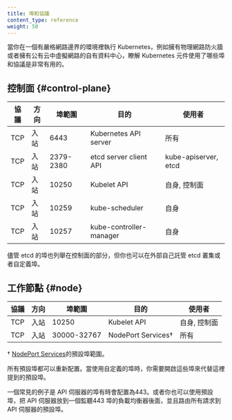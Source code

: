 ```yaml
---
title: 埠和協議
content_type: reference
weight: 50
---
```

<!--
---
title: Ports and Protocols
content_type: reference
weight: 50
---
-->

<!--
When running Kubernetes in an environment with strict network boundaries, such 
as on-premises datacenter with physical network firewalls or Virtual 
Networks in Public Cloud, it is useful to be aware of the ports and protocols 
used by Kubernetes components
-->
當你在一個有嚴格網路邊界的環境裡執行 Kubernetes，例如擁有物理網路防火牆或者擁有公有云中虛擬網路的自有資料中心，瞭解 Kubernetes 元件使用了哪些埠和協議是非常有用的。

<!--
## Control plane

| Protocol | Direction | Port Range | Purpose                 | Used By                   |
|----------|-----------|------------|-------------------------|---------------------------|
| TCP      | Inbound   | 6443       | Kubernetes API server   | All                       |
| TCP      | Inbound   | 2379-2380  | etcd server client API  | kube-apiserver, etcd      |
| TCP      | Inbound   | 10250      | Kubelet API             | Self, Control plane       |
| TCP      | Inbound   | 10259      | kube-scheduler          | Self                      |
| TCP      | Inbound   | 10257      | kube-controller-manager | Self                      |

Although etcd ports are included in control plane section, you can also host your own
etcd cluster externally or on custom ports. 
-->
## 控制面  {#control-plane}

| 協議     | 方向      | 埠範圍     | 目的                     | 使用者                     |
|----------|-----------|------------|-------------------------|---------------------------|
| TCP      | 入站       | 6443       | Kubernetes API server   | 所有                       |
| TCP      | 入站       | 2379-2380  | etcd server client API  | kube-apiserver, etcd      |
| TCP      | 入站       | 10250      | Kubelet API             | 自身, 控制面                |
| TCP      | 入站       | 10259      | kube-scheduler          | 自身                       |
| TCP      | 入站       | 10257      | kube-controller-manager | 自身                       |

儘管 etcd 的埠也列舉在控制面的部分，但你也可以在外部自己託管 etcd 叢集或者自定義埠。

<!--
## Worker node(s) {#node}

| Protocol | Direction | Port Range  | Purpose               | Used By                 |
|----------|-----------|-------------|-----------------------|-------------------------|
| TCP      | Inbound   | 10250       | Kubelet API           | Self, Control plane     |
| TCP      | Inbound   | 30000-32767 | NodePort Services†    | All                     |

† Default port range for [NodePort Services](/docs/concepts/services-networking/service/).

All default port numbers can be overridden. When custom ports are used those 
ports need to be open instead of defaults mentioned here. 

One common example is API server port that is sometimes switched
to 443. Alternatively, the default port is kept as is and API server is put 
behind a load balancer that listens on 443 and routes the requests to API server
on the default port.
-->
## 工作節點  {#node}

| 協議     | 方向      | 埠範圍     | 目的                     | 使用者                  |
|----------|-----------|-------------|-----------------------|-------------------------|
| TCP      | 入站       | 10250       | Kubelet API           | 自身, 控制面             |
| TCP      | 入站       | 30000-32767 | NodePort Services†    | 所有                    |

† [NodePort Services](/zh-cn/docs/concepts/services-networking/service/)的預設埠範圍。

所有預設埠都可以重新配置。當使用自定義的埠時，你需要開啟這些埠來代替這裡提到的預設埠。

一個常見的例子是 API 伺服器的埠有時會配置為443。或者你也可以使用預設埠，把 API 伺服器放到一個監聽443 埠的負載均衡器後面，並且路由所有請求到 API 伺服器的預設埠。
